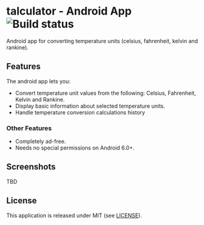 # talculator - Android App ![Build status](https://github.com/marlonlom/talculator/workflows/CI/badge.svg?branch=main)

Android app for converting temperature units (celsius, fahrenheit, kelvin and rankine).

## Features

The android app lets you:

- Convert temperature unit values from the following: Celsius, Fahrenheit, Kelvin and Rankine.
- Display basic information about selected temperature units.
- Handle temperature conversion calculations history


### Other Features

- Completely ad-free.
- Needs no special permissions on Android 6.0+.


## Screenshots

TBD


## License

This application is released under MIT (see [LICENSE](LICENSE)).
